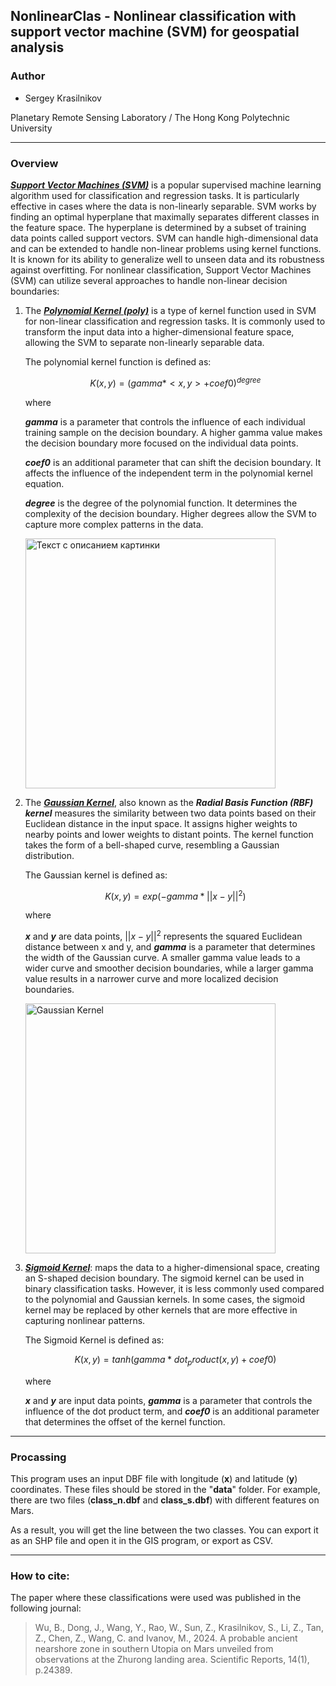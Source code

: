 ## NonlinearClas - Nonlinear classification with support vector machine (SVM) for geospatial analysis

### Author
- Sergey Krasilnikov

Planetary Remote Sensing Laboratory / The Hong Kong Polytechnic University

---
### Overview
***[Support Vector Machines (SVM)](https://en.wikipedia.org/wiki/Support_vector_machine "SVM")*** is a popular 
supervised machine learning algorithm used for classification and regression tasks. It is particularly effective in 
cases where the data is non-linearly separable. SVM works by finding an optimal hyperplane that maximally separates 
different classes in the feature space. The hyperplane is determined by a subset of training data points called 
support vectors. SVM can handle high-dimensional data and can be extended to handle non-linear problems using kernel 
functions. It is known for its ability to generalize well to unseen data and its robustness against overfitting. For 
nonlinear classification, Support Vector Machines (SVM) can utilize several approaches to handle non-linear decision 
boundaries:

1. The ***[Polynomial Kernel (poly)](https://en.wikipedia.org/wiki/Polynomial_kernel "poly")*** is a type of kernel 
function used in SVM for non-linear classification and regression tasks. It is commonly used to transform the input 
data into a higher-dimensional feature space, allowing the SVM to separate non-linearly separable data.

    The polynomial kernel function is defined as:

    $$K(x, y) = (gamma * <x, y> + coef0)^{degree}$$

    where

    ***gamma*** is a parameter that controls the influence of each individual training sample on the decision boundary. 
A higher gamma value makes the decision boundary more focused on the individual data points.
    
    ***coef0*** is an additional parameter that can shift the decision boundary. It affects the influence of the 
independent term in the polynomial kernel equation.

    ***degree*** is the degree of the polynomial function. It determines the complexity of the decision boundary. Higher degrees allow the SVM to capture more complex patterns in the data.

    <image
        src="/data/output/images/SVM_poly.png"
        alt="Текст с описанием картинки"
        width="400" 
        caption="Polynomial Kernel (poly) with degree=15">



2. The 
***[Gaussian Kernel](https://towardsdatascience.com/radial-basis-function-rbf-kernel-the-go-to-kernel-acf0d22c798a "rbf")***, 
also known as the ***Radial Basis Function (RBF) kernel*** measures the similarity between two data points based on 
their Euclidean distance in the input space. It assigns higher weights to nearby points and lower weights to distant 
points. The kernel function takes the form of a bell-shaped curve, resembling a Gaussian distribution.

    The Gaussian kernel is defined as:

    $$K(x, y) = exp(-gamma * ||x - y||^2)$$

    where

    ***x*** and ***y*** are data points, $||x - y||^2$ represents the squared Euclidean distance between x and y, 
and ***gamma*** is a parameter that determines the width of the Gaussian curve. A smaller gamma value leads to a wider 
curve and smoother decision boundaries, while a larger gamma value results in a narrower curve and more localized 
decision boundaries.
    
   <image
       src="/data/output/images/SVM_rbf.png"
       alt="Gaussian Kernel"
       width="400" 
       caption="Gaussian Kernel">


3. ***[Sigmoid Kernel](https://en.wikipedia.org/wiki/Sigmoid_function "sigmoid")***: maps the data to a 
higher-dimensional space, creating an S-shaped decision boundary. The sigmoid kernel can be used in binary 
classification tasks. However, it is less commonly used compared to the polynomial and Gaussian kernels. In some 
cases, the sigmoid kernel may be replaced by other kernels that are more effective in capturing nonlinear patterns.

    The Sigmoid Kernel is defined as:

    $$K(x, y) = tanh(gamma * dot_product(x, y) + coef0)$$

    where

    ***x*** and ***y*** are input data points, ***gamma*** is a parameter that controls the influence of the dot 
product term, and ***coef0*** is an additional parameter that determines the offset of the kernel function.

---
### Procassing
This program uses an input DBF file with longitude (**x**) and latitude (**y**) coordinates. These files should be stored 
in the "**data**" folder. For example, there are two files (**class_n.dbf** and **class_s.dbf**) with different 
features on Mars.

As a result, you will get the line between the two classes. You can export it as an SHP file and open it in the GIS program, 
or export as CSV.

---

### How to cite:
The paper where these classifications were used was published in the following journal:
>Wu, B., Dong, J., Wang, Y., Rao, W., Sun, Z., Krasilnikov, S., Li, Z., Tan, Z., Chen, Z., Wang, C. and Ivanov, M., 2024.
> A probable ancient nearshore zone in southern Utopia on Mars unveiled from observations at the Zhurong landing area. 
> Scientific Reports, 14(1), p.24389.